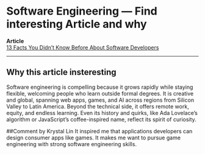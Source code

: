 # Software Engineering — Find interesting Article and why

**Article**  
[13 Facts You Didn’t Know Before About Software Developers](https://alcor-bpo.com/13-facts-you-didnt-know-before-about-software-developers/)

---

## Why this article insteresting

Software engineering is compelling because it grows rapidly while staying flexible, welcoming people who learn outside formal degrees. It is creative and global, spanning web apps, games, and AI across regions from Silicon Valley to Latin America. Beyond the technical side, it offers remote work, equity, and endless learning. Even its history and quirks, like Ada Lovelace’s algorithm or JavaScript’s coffee-inspired name, reflect its spirit of curiosity.

##Comment by Krystal Lin
It inspired me that applications developers can design consumer apps like games. It makes me want to pursue game engineering with strong software engineering skills.
